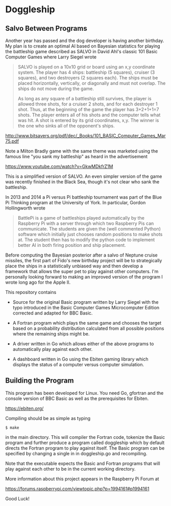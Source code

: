 # Doggleship

## Salvo Between Programs

Another year has passed and the dog developer is having another birthday.
My plan is to create an optimal AI based on Bayesian statistics for playing
the battleship game described as SALVO in David Ahl's classic 101 Basic Computer Games where
Larry Siegel wrote
 
>SALVO is played on a 10x10 grid or board using an x,y coordinate system.
>The player has 4 ships: battleship (5 squares), cruiser (3 squares), and
>two destroyers (2 squares each). The ships must be placed horizontally,
>vertically, or diagonally and must not overlap. The ships do not move during the game.
>
>As long as any square of a battleship still survives,
>the player is allowed three shots, for a cruiser 2 shots, 
>and for each destroyer 1 shot. Thus, at the beginning of the game the player 
>has 3+2+1+1=7 shots. The player enters all of his shots and the computer 
>tells what was hit. A shot is entered by its grid coordinates, x,y. The
>winner is the one who sinks all of the opponent's ships. 

http://www.bitsavers.org/pdf/dec/_Books/101_BASIC_Computer_Games_Mar75.pdf

Note a Milton Bradly game with the same theme was marketed using the famous line
"you sank my battleship" as heard in the advertisement

https://www.youtube.com/watch?v=GkwMDkfrZ1M

This is a simplified version of SALVO. An even simpler version of the game was recently
finished in the Black Sea,
though it's not clear who sank the battleship.

In 2013 and 2014 a Pi versus Pi battleship tournament was part of
the Blue Pi Thinking program
at the University of York. In particular, Gordon Hollingworth wrote

>BattlePi is a game of battleships played automatically by the 
>Raspberry Pi with a server through which two Raspberry Pis can communicate.
>The students are given the (well commented Python) software which initially just 
>chooses random positions to make shots at. The student then has to modify
>the python code to implement better AI in both firing position and ship placement. 

Before computing the Bayesian posterior after a salvo of Neptune cruise missiles,
the first part of Fido's new birthday project will be to strategically place the ships in
a statistically unbiased way and then develop a framework that allows the super pet to
play against other computers. I'm personally looking forward to
making an improved version of the program I wrote long ago for the Apple II.

This repository contains

-  Source for the original Basic program written by Larry Siegel with
   the typo introduced in the Basic Computer Games Microcomputer Edition
   corrected and adapted for BBC Basic.
   
-  A Fortran program which plays the same game and chooses the target
   based on a probability distribution calculated from all possible positions where the
   remaining ships might be.
   
-  A driver written in Go which allows either of the above programs to
   automatically play against each other.
   
-  A dashboard written in Go using the Ebiten gaming library which displays
   the status of a computer versus computer simulation.
   
## Building the Program

This program has been developed for Linux.
You need Go, gfortran and the console version of BBC Basic as well
as the prerequisites for Ebiten.

https://ebiten.org/

Compiling should be as simple as typing
```
$ make
```
in the main directory.  This will compiler the Fortran code, tokenize the
Basic program and further produce a program called doggleship which by
default directs the Fortran program to play against itself.  The Basic
program can be specified by changing a single in in doggleship.go and
recompiling.

Note that the executable expects the Basic and Fortran programs that will
play against each other to be in the current working directory.

More information about this project appears in the Raspberry Pi Forum at

https://forums.raspberrypi.com/viewtopic.php?p=1994161#p1994161

Good Luck!
